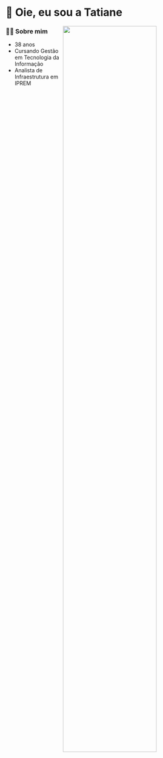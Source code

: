 # 👋 Oie, eu sou a Tatiane

<div>
  <img height="70%" align="right" src="https://github-readme-stats.vercel.app/api/top-langs/?username=tatybrandao&layout=compact&langs_count=7&theme=dracula">
</div>

### 👨‍🎓 Sobre mim
- 38 anos
- Cursando Gestão em Tecnologia da Informação
- Analista de Infraestrutura em IPREM
